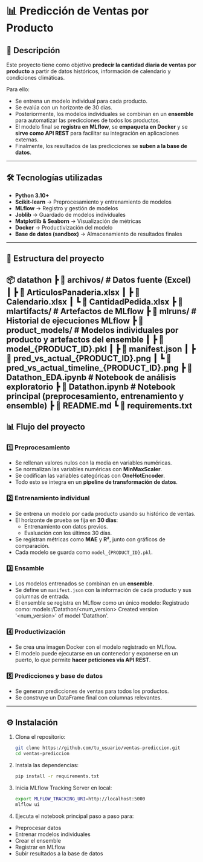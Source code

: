 # 📊 Predicción de Ventas por Producto  

## 📌 Descripción  
Este proyecto tiene como objetivo **predecir la cantidad diaria de ventas por producto** a partir de datos históricos, información de calendario y condiciones climáticas.  

Para ello:  
- Se entrena un modelo individual para cada producto.  
- Se evalúa con un horizonte de 30 días.  
- Posteriormente, los modelos individuales se combinan en un **ensemble** para automatizar las predicciones de todos los productos.  
- El modelo final se **registra en MLflow**, se **empaqueta en Docker** y se **sirve como API REST** para facilitar su integración en aplicaciones externas.  
- Finalmente, los resultados de las predicciones se **suben a la base de datos**.  

---

## 🛠️ Tecnologías utilizadas  
- **Python 3.10+**
- **Scikit-learn** → Preprocesamiento y entrenamiento de modelos  
- **MLflow** → Registro y gestión de modelos  
- **Joblib** → Guardado de modelos individuales  
- **Matplotlib & Seaborn** → Visualización de métricas  
- **Docker** → Productivización del modelo  
- **Base de datos (sandbox)** → Almacenamiento de resultados finales  

---
## 📂 Estructura del proyecto
📦 datathon
┣ 📁 archivos/ # Datos fuente (Excel)
┃ ┣ 📄 ArticulosPanaderia.xlsx
┃ ┣ 📄 Calendario.xlsx
┃ ┗ 📄 CantidadPedida.xlsx
┣ 📁 mlartifacts/ # Artefactos de MLflow
┣ 📁 mlruns/ # Historial de ejecuciones MLflow
┣ 📁 product_models/ # Modelos individuales por producto y artefactos del ensemble
┃ ┣ 📄 model_{PRODUCT_ID}.pkl
┃ ┣ 📄 manifest.json
┃ ┣ 📄 pred_vs_actual_{PRODUCT_ID}.png
┃ ┗ 📄 pred_vs_actual_timeline_{PRODUCT_ID}.png
┣ 📄 Datathon_EDA.ipynb # Notebook de análisis exploratorio
┣ 📄 Datathon.ipynb # Notebook principal (preprocesamiento, entrenamiento y ensemble)
┣ 📄 README.md
┗ 📄 requirements.txt
---
## 📊 Flujo del proyecto

### 1️⃣ Preprocesamiento
- Se rellenan valores nulos con la media en variables numéricas.  
- Se normalizan las variables numéricas con **MinMaxScaler**.  
- Se codifican las variables categóricas con **OneHotEncoder**.  
- Todo esto se integra en un **pipeline de transformación de datos**.

### 2️⃣ Entrenamiento individual
- Se entrena un modelo por cada producto usando su histórico de ventas.  
- El horizonte de prueba se fija en **30 días**:  
  - Entrenamiento con datos previos.  
  - Evaluación con los últimos 30 días.  
- Se registran métricas como **MAE** y **R²**, junto con gráficos de comparación.  
- Cada modelo se guarda como `model_{PRODUCT_ID}.pkl`.

### 3️⃣ Ensamble
- Los modelos entrenados se combinan en un **ensemble**.  
- Se define un `manifest.json` con la información de cada producto y sus columnas de entrada.  
- El ensemble se registra en MLflow como un único modelo:
    Registrado como: models:/Datathon/<num_version>
    Created version '<num_version>' of model 'Datathon'.

### 4️⃣ Productivización
- Se crea una imagen Docker con el modelo registrado en MLflow.  
- El modelo puede ejecutarse en un contenedor y exponerse en un puerto, lo que permite **hacer peticiones vía API REST**.

### 5️⃣ Predicciones y base de datos
- Se generan predicciones de ventas para todos los productos.  
- Se construye un DataFrame final con columnas relevantes. 

---
## ⚙️ Instalación  
1. Clona el repositorio:  
   ```bash
   git clone https://github.com/tu_usuario/ventas-prediccion.git
   cd ventas-prediccion
2. Instala las dependencias: 
    ```bash
    pip install -r requirements.txt
3. Inicia MLflow Tracking Server en local: 
    ```bash
    export MLFLOW_TRACKING_URI=http://localhost:5000
    mlflow ui
4. Ejecuta el notebook principal paso a paso para:
  - Preprocesar datos
  - Entrenar modelos individuales
  - Crear el ensemble
  - Registrar en MLflow
  - Subir resultados a la base de datos

